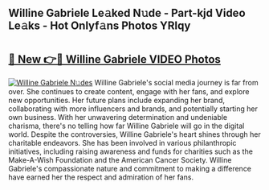 ## Willine Gabriele Le𝚊ked N𝚞de - Part-kjd Video Le𝚊ks - Hot Onlyf𝚊ns Photos YRIqy

# <h2><a href="http://ab38192.deff.icu/?id=Willine+Gabriele">🔗 New 👉🔴 Willine Gabriele VIDEO Photos</a></h2>

[![Willine Gabriele N𝚞des](https://i.imgur.com/rIISA9y.gif)](http://ab38192.deff.icu/?id=Willine+Gabriele)
Willine Gabriele's social media journey is far from over. She continues to create content, engage with her fans, and explore new opportunities. Her future plans include expanding her brand, collaborating with more influencers and brands, and potentially starting her own business. With her unwavering determination and undeniable charisma, there's no telling how far Willine Gabriele will go in the digital world. Despite the controversies, Willine Gabriele's heart shines through her charitable endeavors. She has been involved in various philanthropic initiatives, including raising awareness and funds for charities such as the Make-A-Wish Foundation and the American Cancer Society. Willine Gabriele's compassionate nature and commitment to making a difference have earned her the respect and admiration of her fans.
